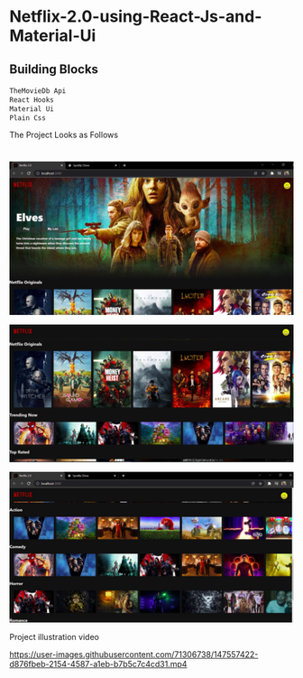# Netflix-2.0-using-React-Js-and-Material-Ui

## Building Blocks
  
    TheMovieDb Api
    React Hooks
    Material Ui
    Plain Css
The Project Looks as Follows
# 

![First Image](./demonstration/one.JPG) 

![Second Image](./demonstration/two.JPG) 

![Third Image](./demonstration/three.JPG) 

Project illustration video


https://user-images.githubusercontent.com/71306738/147557422-d876fbeb-2154-4587-a1eb-b7b5c7c4cd31.mp4




